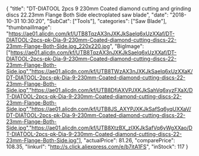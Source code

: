 {
	"title": "DT-DIATOOL 2pcs 9  230mm Coated diamond cutting and grinding discs 22.23mm Flange Both Side electroplated saw blade",
	"date": "2018-10-31 10:30:20",
	"SubCat": ["Tools"],
	"categories": ["Saw Blade"],
	"thumbnailImage": "https://ae01.alicdn.com/kf/UTB8TqzAX3nJXKJkSaelq6xUzXXaf/DT-DIATOOL-2pcs-pk-Dia-9-230mm-Coated-diamond-cutting-discs-22-23mm-Flange-Both-Side.jpg_220x220.jpg",
	"BigImage": ["https://ae01.alicdn.com/kf/UTB8TqzAX3nJXKJkSaelq6xUzXXaf/DT-DIATOOL-2pcs-pk-Dia-9-230mm-Coated-diamond-cutting-discs-22-23mm-Flange-Both-Side.jpg","https://ae01.alicdn.com/kf/UTB8TWzAX3nJXKJkSaelq6xUzXXaK/DT-DIATOOL-2pcs-pk-Dia-9-230mm-Coated-diamond-cutting-discs-22-23mm-Flange-Both-Side.jpg","https://ae01.alicdn.com/kf/UTB8DfjAXVPJXKJkSahVq6xyzFXaX/DT-DIATOOL-2pcs-pk-Dia-9-230mm-Coated-diamond-cutting-discs-22-23mm-Flange-Both-Side.jpg","https://ae01.alicdn.com/kf/UTB8JS_AXYPJXKJkSafSq6yqUXXaV/DT-DIATOOL-2pcs-pk-Dia-9-230mm-Coated-diamond-cutting-discs-22-23mm-Flange-Both-Side.jpg","https://ae01.alicdn.com/kf/UTB8XtzBX_zIXKJkSafVq6yWgXXao/DT-DIATOOL-2pcs-pk-Dia-9-230mm-Coated-diamond-cutting-discs-22-23mm-Flange-Both-Side.jpg"],
	"actualPrice": 81.26,
	"comparePrice": 108.35,
	"linkurl": "http://s.click.aliexpress.com/e/b7itA1FS",
	"inStock": 117
}
